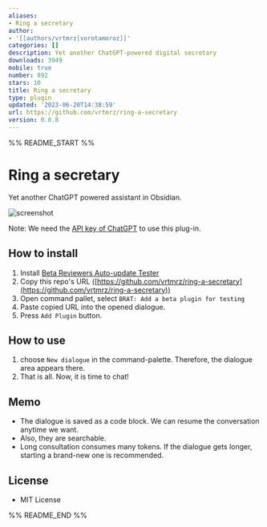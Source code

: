 ```yaml
---
aliases:
- Ring a secretary
author:
- '[[authors/vrtmrz|vorotamoroz]]'
categories: []
description: Yet another ChatGPT-powered digital secretary
downloads: 3949
mobile: true
number: 892
stars: 10
title: Ring a secretary
type: plugin
updated: '2023-06-20T14:38:59'
url: https://github.com/vrtmrz/ring-a-secretary
version: 0.0.8
---
```


%% README_START %%

# Ring a secretary

Yet another ChatGPT powered assistant in Obsidian.

![screenshot](https://user-images.githubusercontent.com/45774780/225245960-09d5fd27-cd20-4471-adf6-c098d331f238.gif)

Note: We need the [API key of ChatGPT](https://platform.openai.com/account/api-keys) to use this plug-in.


## How to install

1. Install [Beta Reviewers Auto-update Tester](https://github.com/TfTHacker/obsidian42-brat)
2. Copy this repo's URL ([https://github.com/vrtmrz/ring-a-secretary](https://github.com/vrtmrz/ring-a-secretary))
3. Open command pallet, select `BRAT: Add a beta plugin for testing`
4. Paste copied URL into the opened dialogue.
5. Press `Add Plugin` button.

## How to use

1. choose `New dialogue` in the command-palette. Therefore, the dialogue area appears there.
2. That is all. Now, it is time to chat!

## Memo
- The dialogue is saved as a code block. We can resume the conversation anytime we want.
- Also, they are searchable.
- Long consultation consumes many tokens. If the dialogue gets longer, starting a brand-new one is recommended.

## License
- MIT License


%% README_END %%